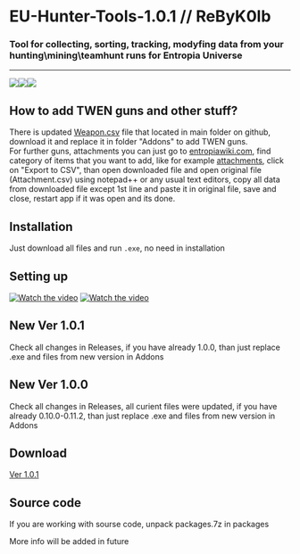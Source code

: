 # EU-Hunter-Tools-1.0.1 // ReByK0lb
### Tool for collecting, sorting, tracking, modyfing data from your hunting\mining\teamhunt runs for Entropia Universe
____
![](https://img.shields.io/badge/version-v1.0.1-blue)![](https://img.shields.io/badge/.NET-4.8%2B-green)![](https://img.shields.io/github/downloads/EUHunterTools/EU-Hunter-Tools/total)

## How to add TWEN guns and other stuff?
There is updated [Weapon.csv](https://github.com/EUHunterTools/EU-Hunter-Tools/blob/main/Weapon.csv) file that located in main folder on github, download it and replace it in folder "Addons" to add TWEN guns.   
For further guns, attachments you can just go to [entropiawiki.com](http://www.entropiawiki.com/Page.aspx?page=Main+Page), find category of items that you want to add, like for example [attachments](http://www.entropiawiki.com/Chart.aspx?chart=Attachment), click on "Export to CSV", than open downloaded file and open original file (Attachment.csv) using notepad++ or any usual text editors, copy all data from downloaded file except 1st line and paste it in original file, save and close, restart app if it was open and its done.

## Installation
Just download all files and run `.exe`, no need in installation 

## Setting up
[![Watch the video](https://img.youtube.com/vi/1PeHOQT-Rs0/mqdefault.jpg)](https://www.youtube.com/watch?v=1PeHOQT-Rs0, "Click to watch YouTube video")
[![Watch the video](https://img.youtube.com/vi/__9cNrG6fhE/mqdefault.jpg)](https://www.youtube.com/watch?v=__9cNrG6fhE, "Click to watch YouTube video")


## New Ver 1.0.1
Check all changes in Releases, if you have already 1.0.0, than just replace .exe and files from new version in Addons

## New Ver 1.0.0
Check all changes in Releases, all curient files were updated, if you have already 0.10.0-0.11.2, than just replace .exe and files from new version in Addons

## Download
[Ver 1.0.1](https://github.com/EUHunterTools/EU-Hunter-Tools/releases/download/Ver_1.0.1/EU-Hunter.ToolsV1.0.1.7z)

## Source code
If you are working with sourse code, unpack packages.7z in packages

More info will be added in future

